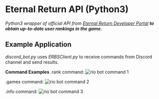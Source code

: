 # Eternal Return API (Python3)
*Python3 wrapper of official API from [Eternal Return Developer Portal][1] **to obtain up-to-date user rankings in the game.***

## Example Application
*discord_bot.py* uses *ERBSClient.py* to receive commands from Discord channel and send results.

**Command Examples** 
.rank command:
![rio bot command 1](https://i.imgur.com/fTlwqNZ.png)

.games command:
![rio bot command 2](https://i.imgur.com/Q76HHPt.png)

.info command:
![rio bot command 3](https://i.imgur.com/V4OkuhU.png)

[1]: https://developer.eternalreturn.io/
